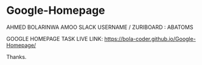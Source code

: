 # Google-Homepage

AHMED BOLARINWA AMOO
SLACK USERNAME / ZURIBOARD : ABATOMS

GOOGLE HOMEPAGE TASK LIVE LINK: https://bola-coder.github.io/Google-Homepage/

Thanks.
